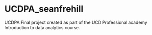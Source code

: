 # UCDPA_seanfrehill
UCDPA
Final project created as part of the UCD Professional academy Introduction to data analytics course.
